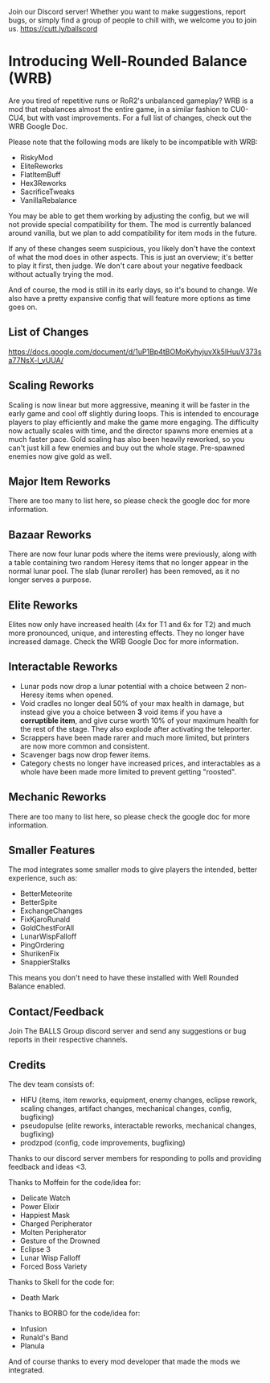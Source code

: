Join our Discord server! Whether you want to make suggestions, report bugs, or simply find a group of people to chill with, we welcome you to join us.
https://cutt.ly/ballscord

# Introducing Well-Rounded Balance (WRB)
Are you tired of repetitive runs or RoR2's unbalanced gameplay? WRB is a mod that rebalances almost the entire game, in a similar fashion to CU0-CU4, but with vast improvements. For a full list of changes, check out the WRB Google Doc.

Please note that the following mods are likely to be incompatible with WRB:
- RiskyMod
- EliteReworks
- FlatItemBuff
- Hex3Reworks
- SacrificeTweaks
- VanillaRebalance

You may be able to get them working by adjusting the config, but we will not provide special compatibility for them. The mod is currently balanced around vanilla, but we plan to add compatibility for item mods in the future.

If any of these changes seem suspicious, you likely don't have the context of what the mod does in other aspects. This is just an overview; it's better to play it first, then judge. We don't care about your negative feedback without actually trying the mod.

And of course, the mod is still in its early days, so it's bound to change. We also have a pretty expansive config that will feature more options as time goes on.

## List of Changes
https://docs.google.com/document/d/1uP1Bp4tBOMoKyhyjuvXk5IHuuV373sa77NsX-l_vUUA/

## Scaling Reworks
Scaling is now linear but more aggressive, meaning it will be faster in the early game and cool off slightly during loops. This is intended to encourage players to play efficiently and make the game more engaging. The difficulty now actually scales with time, and the director spawns more enemies at a much faster pace. Gold scaling has also been heavily reworked, so you can't just kill a few enemies and buy out the whole stage. Pre-spawned enemies now give gold as well.

## Major Item Reworks
There are too many to list here, so please check the google doc for more information.

## Bazaar Reworks
There are now four lunar pods where the items were previously, along with a table containing two random Heresy items that no longer appear in the normal lunar pool. The slab (lunar reroller) has been removed, as it no longer serves a purpose.

## Elite Reworks
Elites now only have increased health (4x for T1 and 6x for T2) and much more pronounced, unique, and interesting effects. They no longer have increased damage. Check the WRB Google Doc for more information.

## Interactable Reworks
- Lunar pods now drop a lunar potential with a choice between 2 non-Heresy items when opened.
- Void cradles no longer deal 50% of your max health in damage, but instead give you a choice between **3** void items if you have a **corruptible item**, and give curse worth 10% of your maximum health for the rest of the stage. They also explode after activating the teleporter.
- Scrappers have been made rarer and much more limited, but printers are now more common and consistent.
- Scavenger bags now drop fewer items.
- Category chests no longer have increased prices, and interactables as a whole have been made more limited to prevent getting "roosted".

## Mechanic Reworks
There are too many to list here, so please check the google doc for more information.

## Smaller Features
The mod integrates some smaller mods to give players the intended, better experience, such as:
- BetterMeteorite
- BetterSpite
- ExchangeChanges
- FixKjaroRunald
- GoldChestForAll
- LunarWispFalloff
- PingOrdering
- ShurikenFix
- SnappierStalks

This means you don't need to have these installed with Well Rounded Balance enabled.

## Contact/Feedback
Join The BALLS Group discord server and send any suggestions or bug reports in their respective channels.

## Credits
The dev team consists of:
- HIFU (items, item reworks, equipment, enemy changes, eclipse rework, scaling changes, artifact changes, mechanical changes, config, bugfixing)
- pseudopulse (elite reworks, interactable reworks, mechanical changes, bugfixing)
- prodzpod (config, code improvements, bugfixing)

Thanks to our discord server members for responding to polls and providing feedback and ideas <3.

Thanks to Moffein for the code/idea for:
- Delicate Watch
- Power Elixir
- Happiest Mask
- Charged Peripherator
- Molten Peripherator
- Gesture of the Drowned
- Eclipse 3
- Lunar Wisp Falloff
- Forced Boss Variety

Thanks to Skell for the code for:
- Death Mark

Thanks to BORBO for the code/idea for:
- Infusion
- Runald's Band
- Planula

And of course thanks to every mod developer that made the mods we integrated.